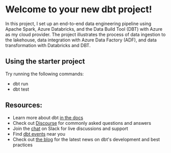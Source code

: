 # Welcome to your new dbt project!

In this project, I set up an end-to-end data engineering pipeline using Apache Spark, Azure Databricks, and the Data Build Tool (DBT) with Azure as my cloud provider. The project illustrates the process of data ingestion to the lakehouse, data integration with Azure Data Factory (ADF), and data transformation with Databricks and DBT.

## Using the starter project

Try running the following commands:
- dbt run
- dbt test


## Resources:
- Learn more about dbt [in the docs](https://docs.getdbt.com/docs/introduction)
- Check out [Discourse](https://discourse.getdbt.com/) for commonly asked questions and answers
- Join the [chat](https://community.getdbt.com/) on Slack for live discussions and support
- Find [dbt events](https://events.getdbt.com) near you
- Check out [the blog](https://blog.getdbt.com/) for the latest news on dbt's development and best practices
